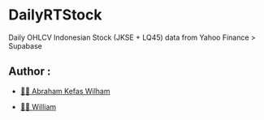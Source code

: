 # DailyRTStock

Daily OHLCV Indonesian Stock (JKSE + LQ45) data from Yahoo Finance > Supabase

## Author : 

- [🧑‍💻 Abraham Kefas Wilham](https://github.com/Lufvy)

- [👨‍💻 William](https://github.com/ZyVoir) 
